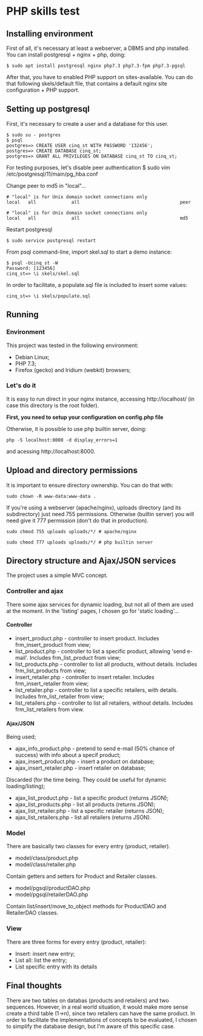 # PHP skills test

## Installing environment

First of all, it's necessary at least a webserver, a DBMS and php installed.
You can install postgresql + nginx + php, doing:

```
$ sudo apt install postgresql nginx php7.3 php7.3-fpm php7.3-pgsql
```

After that, you have to enabled PHP support on sites-available.
You can do that following skels/default file, that contains a default
nginx site configuration + PHP support.

## Setting up postgresql

First, it's necessary to create a user and a database for this user.

```
$ sudo su - postgres
$ psql
postgres=> CREATE USER cinq_st WITH PASSWORD '132456';
postgres=> CREATE DATABASE cinq_st;
postgres=> GRANT ALL PRIVILEGES ON DATABASE cinq_st TO cinq_st;
```

For testing purposes, let's disable peer authentication
$ sudo vim /etc/postgresql/11/main/pg_hba.conf

Change peer to md5 in "local"...
```
# "local" is for Unix domain socket connections only
local   all             all                                     peer
```

```
# "local" is for Unix domain socket connections only
local   all             all                                     md5
```

Restart postgresql
```
$ sudo service postgresql restart
```

From psql command-line, import skel.sql to start a demo instance:
```
$ psql -Ucinq_st -W
Password: [123456]
cinq_st=> \i skels/skel.sql
```

In order to facilitate, a populate.sql file is included to insert some values:
```
cinq_st=> \i skels/populate.sql
```

## Running

### Environment
This project was tested in the following environment:
- Debian Linux;
- PHP 7.3;
- Firefox (gecko) and Iridium (webkit) browsers;

### Let's do it

It is easy to run direct in your nginx instance, accessing http://localhost/
(in case this directory is the root folder).

**First, you need to setup your configuration on config.php file**

Otherwise, it is possible to use php builtin server, doing:
```
php -S localhost:8000 -d display_errors=1
```

and acessing http://localhost:8000.

## Upload and directory permissions
It is important to ensure directory ownership. You can do that with:
```
sudo chown -R www-data:www-data .
```

If you're using a webserver (apache/nginx), uploads directory (and its
subdirectory) just need 755 permissions.
Otherwise (builtin server) you will need give it 777 permission (don't do that
in production).

```
sudo chmod 755 uploads uploads/*/ # apache/nginx
```

```
sudo chmod 777 uploads uploads/*/ # php builtin server
```

## Directory structure and Ajax/JSON services
The project uses a simple MVC concept.

### Controller and ajax
There some ajax services for dynamic loading, but not all of them are used at
the moment. In the 'listing' pages, I chosen go for 'static loading'...

#### Controller
- insert_product.php - controller to insert product. Includes frm_insert_product from view;
- list_product.php - controller to list a specific product, allowing 'send e-mail'. Includes frm_list_product from view;
- list_products.php - controller to list all products, without details. Includes frm_list_products from view;
- insert_retailer.php - controller to insert retailer. Includes frm_insert_retailer from view;
- list_retailer.php - controller to list a specific retailers, with details. Includes frm_list_retailer from view;
- list_retailers.php - controller to list all retailers, without details. Includes frm_list_retailers from view.

#### Ajax/JSON

Being used;
- ajax_info_product.php - pretend to send e-mail (50% chance of success) with info about a specif product;
- ajax_insert_product.php - insert a product on database;
- ajax_insert_retailer.php - insert retailer on database;

Discarded (for the time being. They could be useful for dynamic loading/listing);
- ajax_list_product.php - list a specific product (returns JSON);
- ajax_list_products.php - list all products (returns JSON);
- ajax_list_retailer.php - list a specific retailer (returns JSON);
- ajax_list_retailers.php - list all retailers (returns JSON).

### Model
There are basically two classes for every entry (product, retailer).

- model/class/product.php
- model/class/retailer.php

Contain getters and setters for Product and Retailer classes.

- model/pgsql/productDAO.php
- model/pgsql/retailerDAO.php

Contain list/insert/move_to_object methods for ProductDAO and RetailerDAO classes.

### View

There are three forms for every entry (product, retailer):
- Insert: insert new entry;
- List all: list the entry;
- List specific entry with its details

## Final thoughts
There are two tables on databas (products and retailers) and two sequences.
However, in a real world situation, it would make more sense create a third
table (1->n), since two retailers can have the same product.
In order to facilitate the implementations of concepts to be evaluated, I
chosen to simplify the database design, but I'm aware of this specific case.

